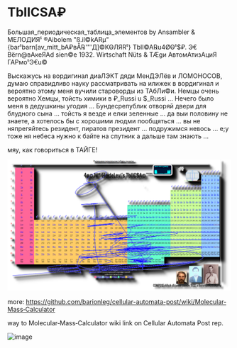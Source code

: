 # TbIICSA₽
Большая_периодическая_таблица_элементов by Ansambler &amp; МЕЛОДИЯჼ ®Aibolem "ß.il©kARµ" {barჼbarn[av_mitt_bA₽вÅ℞'"'Д]©КӨЛЯRჼ} TblI©A℞u4ØӨჼ$₽. Э€ Bёrn@вАкеЯАd sien©e 1932. Wirtschaft Nüts &amp; TÆgи АвтомАтизАциЯ ГАРмоჼЭ€u©

Выскажусь на вордигинал диаЛЭКТ дяди МенДЭЛёв и ЛОМОНОСОВ, думаю справидливо науку рассматривать на илижек в вордигинал и вероятно этому меня вучили староворды из ТАбЛи©и. Немцы очень вероятно Хемцы, тойсть химики в ₽_Russi u $_Russi ...
Нечего было меня в дедушкины угодия ... Бундесрепублик отворяй двери для блудного сына ... тойсть я везде и елки зеленные ... да выи половину не знаете, а хотелось бы с хорошими людми пообщяться ... вы  не няпрегяйтесь  резидент, пиратов президент ... подружимся невось ... е;у тоже ня небеса нужно к байте на спутник а дальше там знають ...

мяу, как говориться в ТАЙГЕ!

![₽ ©hЭ€ TbIiCSÅ](https://raw.githubusercontent.com/aibolem/TbIICSA_p_beta_Ch/main/4O%C2%A9TblICA%C2%AE'.png)

more: https://github.com/barionleg/cellular-automata-post/wiki/Molecular‐Mass‐Calculator

way to Molecular‐Mass‐Calculator wiki link on Cellular Automata Post rep.

![image](https://github.com/aibolem/TbIICSA_p_beta_Ch/assets/102619282/78d2200b-a5c3-4a36-ab37-2f9029d0272b)




